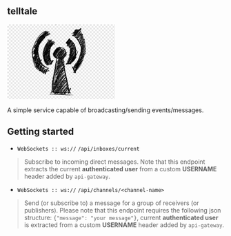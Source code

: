 telltale
---

<img src="telltale.png" alt="drawing" width="250"/>

A simple service capable of broadcasting/sending events/messages.

Getting started
---


* `WebSockets :: ws://` `/api/inboxes/current`

> Subscribe to incoming direct messages. Note that this endpoint extracts the current **authenticated user** from a custom **USERNAME** header added by `api-gateway`.

* `WebSockets :: ws://` `/api/channels/<channel-name>`

> Send (or subscribe to) a message for a group of receivers (or publishers). Please note that this endpoint requires the following json structure: `{"message": "your message"}`, current **authenticated user** is extracted from a custom **USERNAME** header added by `api-gateway`.

